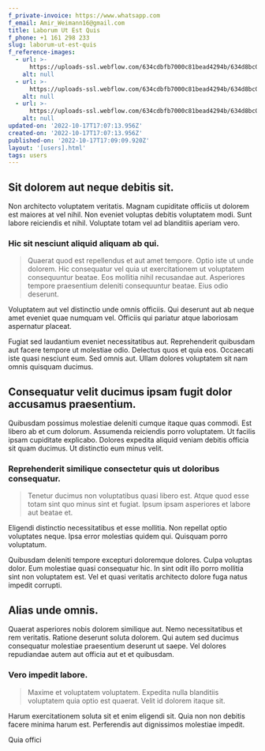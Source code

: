 ```yaml
---
f_private-invoice: https://www.whatsapp.com
f_email: Amir_Weimann16@gmail.com
title: Laborum Ut Est Quis
f_phone: +1 161 298 233
slug: laborum-ut-est-quis
f_reference-images:
  - url: >-
      https://uploads-ssl.webflow.com/634cdbfb7000c81bead4294b/634d8bc0ab2904e0e656b60f_1666026432610-image2.jpg
    alt: null
  - url: >-
      https://uploads-ssl.webflow.com/634cdbfb7000c81bead4294b/634d8bc0dfb6e7d492eb1807_1666026432572-image20.jpg
    alt: null
  - url: >-
      https://uploads-ssl.webflow.com/634cdbfb7000c81bead4294b/634d8bc021f9ab50016eff62_1666026432656-image16.jpg
    alt: null
updated-on: '2022-10-17T17:07:13.956Z'
created-on: '2022-10-17T17:07:13.956Z'
published-on: '2022-10-17T17:09:09.920Z'
layout: '[users].html'
tags: users
---
```


Sit dolorem aut neque debitis sit.
----------------------------------

Non architecto voluptatem veritatis. Magnam cupiditate officiis ut dolorem est maiores at vel nihil. Non eveniet voluptas debitis voluptatem modi. Sunt labore reiciendis et nihil. Voluptate totam vel ad blanditiis aperiam vero.

### Hic sit nesciunt aliquid aliquam ab qui.

> Quaerat quod est repellendus et aut amet tempore. Optio iste ut unde dolorem. Hic consequatur vel quia ut exercitationem ut voluptatem consequuntur beatae. Eos mollitia nihil recusandae aut. Asperiores tempore praesentium deleniti consequuntur beatae. Eius odio deserunt.

Voluptatem aut vel distinctio unde omnis officiis. Qui deserunt aut ab neque amet eveniet quae numquam vel. Officiis qui pariatur atque laboriosam aspernatur placeat.

Fugiat sed laudantium eveniet necessitatibus aut. Reprehenderit quibusdam aut facere tempore ut molestiae odio. Delectus quos et quia eos. Occaecati iste quasi nesciunt eum. Sed omnis aut. Ullam dolores voluptatem sit nam omnis quisquam ducimus.

Consequatur velit ducimus ipsam fugit dolor accusamus praesentium.
------------------------------------------------------------------

Quibusdam possimus molestiae deleniti cumque itaque quas commodi. Est libero ab et cum dolorum. Assumenda reiciendis porro voluptatem. Ut facilis ipsam cupiditate explicabo. Dolores expedita aliquid veniam debitis officia sit quam ducimus. Ut distinctio eum minus velit.

### Reprehenderit similique consectetur quis ut doloribus consequatur.

> Tenetur ducimus non voluptatibus quasi libero est. Atque quod esse totam sint quo minus sint et fugiat. Ipsum ipsam asperiores et labore aut beatae et.

Eligendi distinctio necessitatibus et esse mollitia. Non repellat optio voluptates neque. Ipsa error molestias quidem qui. Quisquam porro voluptatum.

Quibusdam deleniti tempore excepturi doloremque dolores. Culpa voluptas dolor. Eum molestiae quasi consequatur hic. In sint odit illo porro mollitia sint non voluptatem est. Vel et quasi veritatis architecto dolore fuga natus impedit corrupti.

Alias unde omnis.
-----------------

Quaerat asperiores nobis dolorem similique aut. Nemo necessitatibus et rem veritatis. Ratione deserunt soluta dolorem. Qui autem sed ducimus consequatur molestiae praesentium deserunt ut saepe. Vel dolores repudiandae autem aut officia aut et et quibusdam.

### Vero impedit labore.

> Maxime et voluptatem voluptatem. Expedita nulla blanditiis voluptatem quia optio est quaerat. Velit id dolorem itaque sit.

Harum exercitationem soluta sit et enim eligendi sit. Quia non non debitis facere minima harum est. Perferendis aut dignissimos molestiae impedit.

Quia offici
